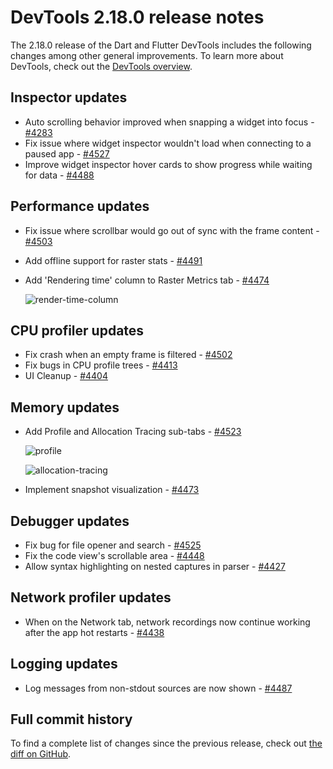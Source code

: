 # DevTools 2.18.0 release notes

The 2.18.0 release of the Dart and Flutter DevTools
includes the following changes among other general improvements.
To learn more about DevTools, check out the
[DevTools overview](https://docs.flutter.dev/tools/devtools/overview).

## Inspector updates

- Auto scrolling behavior improved when snapping a widget into focus -
  [#4283](https://github.com/flutter/devtools/pull/4283)
- Fix issue where widget inspector wouldn't load when
  connecting to a paused app -
  [#4527](https://github.com/flutter/devtools/pull/4527)
- Improve widget inspector hover cards to show progress while waiting for data -
  [#4488](https://github.com/flutter/devtools/pull/4488)

## Performance updates

- Fix issue where scrollbar would go out of sync with the frame content -
  [#4503](https://github.com/flutter/devtools/pull/4503)
- Add offline support for raster stats -
  [#4491](https://github.com/flutter/devtools/pull/4491)
- Add 'Rendering time' column to Raster Metrics tab -
  [#4474](https://github.com/flutter/devtools/pull/4474)

  ![render-time-column]({{site.url}}/tools/devtools/release-notes/images-2.18.0/render-time-column.png "Rendering time column in the Raster Metrics tab")

## CPU profiler updates

- Fix crash when an empty frame is filtered -
  [#4502](https://github.com/flutter/devtools/pull/4502)
- Fix bugs in CPU profile trees -
  [#4413](https://github.com/flutter/devtools/pull/4413)
- UI Cleanup - [#4404](https://github.com/flutter/devtools/pull/4404)

## Memory updates

- Add Profile and Allocation Tracing sub-tabs -
  [#4523](https://github.com/flutter/devtools/pull/4523)

  ![profile]({{site.url}}/tools/devtools/release-notes/images-2.18.0/profile.png "Profile in Memory tab")

  ![allocation-tracing]({{site.url}}/tools/devtools/release-notes/images-2.18.0/allocation-tracing.png "Allocation Tracing in Memory tab")

- Implement snapshot visualization -
  [#4473](https://github.com/flutter/devtools/pull/4473)

## Debugger updates

- Fix bug for file opener and search -
  [#4525](https://github.com/flutter/devtools/pull/4525)
- Fix the code view's scrollable area -
  [#4448](https://github.com/flutter/devtools/pull/4448)
- Allow syntax highlighting on nested captures in parser -
  [#4427](https://github.com/flutter/devtools/pull/4427)

## Network profiler updates

- When on the Network tab, network recordings now continue working
  after the app hot restarts -
  [#4438](https://github.com/flutter/devtools/pull/4438)

## Logging updates

- Log messages from non-stdout sources are now shown -
  [#4487](https://github.com/flutter/devtools/pull/4487)

## Full commit history

To find a complete list of changes since the previous release,
check out
[the diff on GitHub](https://github.com/flutter/devtools/compare/v2.17.0...v2.18.0).
